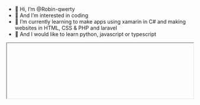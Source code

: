 - 👋 Hi, I’m @Robin-qwerty
- 👀 And I’m interested in coding
- 🌱 I’m currently learning to make apps using xamarin in C# and making websites in HTML, CSS & PHP and laravel
- 🌱 And I would like to learn python, javascript or typescript

<!---
Robin-qwerty/Robin-qwerty is a ✨ special ✨ repository because its `README.md` (this file) appears on your GitHub profile.
You can click the Preview link to take a look at your changes.
--->

<iframe scr="https://robin.humilis.net/" width="100%" title="Robin-qwerty"></iframe>
